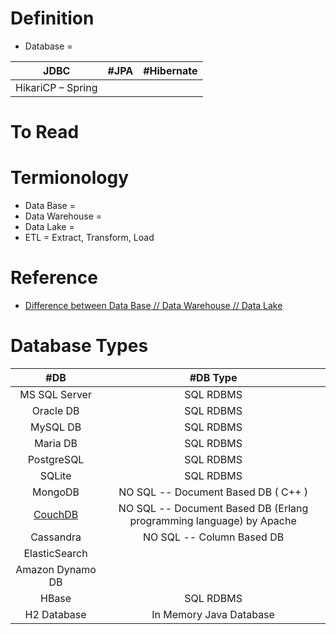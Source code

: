 # Definition
* Database =

| JDBC | #JPA | #Hibernate |
| :---: | :---: | :---: |
| HikariCP – Spring  |  |  |
# To Read
# Termionology
* Data Base =
* Data Warehouse = 
* Data Lake = 
* ETL = Extract, Transform, Load

# Reference
* [Difference between Data Base // Data Warehouse // Data Lake](https://www.youtube.com/watch?v=WgIbvkyY4mI)

# Database Types
| #DB | #DB Type | 
| :---: | :---: | 
| MS SQL Server  | SQL RDBMS |
| Oracle DB   | SQL RDBMS |
| MySQL DB   | SQL RDBMS |
| Maria DB  | SQL RDBMS |
| PostgreSQL   | SQL RDBMS |
| SQLite  | SQL RDBMS |
| MongoDB   | NO SQL -- Document Based DB ( C++ )  | 
| [CouchDB](https://www.javatpoint.com/couchdb-tutorial)   | NO SQL -- Document Based DB (Erlang programming language) by Apache  | 
| Cassandra  | NO SQL -- Column Based DB  | 
| ElasticSearch  |  | 
| Amazon Dynamo DB   |  | 
| HBase  | SQL RDBMS | 
| H2 Database   | In Memory Java Database  | 

